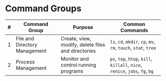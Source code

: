# Command Groups
|#|Command Group|Purpose|Common Commands|
|---|---|---|---|
|1|File and Directory Management|Create, view, modify, delete files and directories|`ls`, `cd`, `mkdir`, `cp`, `mv`, `rm`, `touch`, `stat`, `tree`|
|2|Process Management|Monitor and control running programs|`ps`, `top`, `htop`, `kill`, `killall`, `nice`, `renice`, `jobs`, `fg`, `bg`|
